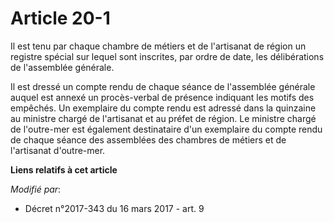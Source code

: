 # Article 20-1

Il est tenu par chaque chambre de métiers et de l'artisanat de région un registre spécial sur lequel sont inscrites, par
ordre de date, les délibérations de l'assemblée générale.

Il est dressé un compte rendu de chaque séance de l'assemblée générale auquel est annexé un procès-verbal de présence
indiquant les motifs des empêchés. Un exemplaire du compte rendu est adressé dans la quinzaine au ministre chargé de
l'artisanat et au préfet de région. Le ministre chargé de l'outre-mer est également destinataire d'un exemplaire du compte
rendu de chaque séance des assemblées des chambres de métiers et de l'artisanat d'outre-mer.

**Liens relatifs à cet article**

_Modifié par_:

  - Décret n°2017-343 du 16 mars 2017 - art. 9
